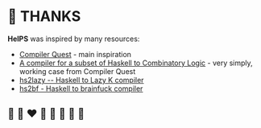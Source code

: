 # 🙏 THANKS

**HelPS** was inspired by many resources:
* [Compiler Quest](https://github.com/blynn/compiler) - main inspiration
* [A compiler for a subset of Haskell to Combinatory Logic](https://github.com/siraben/mini-haskell) - very simply, working case from Compiler Quest
* [hs2lazy -- Haskell to Lazy K compiler](https://github.com/tromp/hs2blc)
* [hs2bf - Haskell to brainfuck compiler](https://github.com/xanxys/hs2bf)

## 🦄 🌈 ❤️ 💛 💚 💙 🤍 🖤
